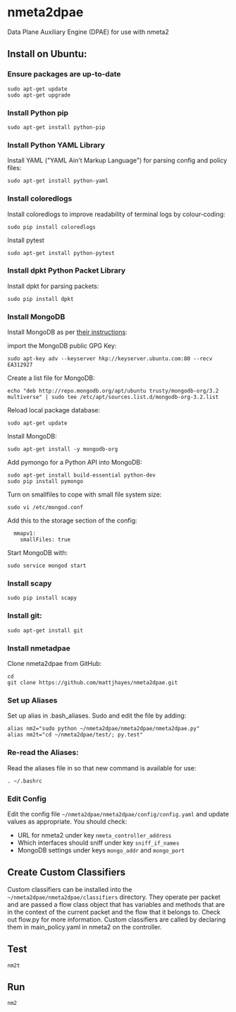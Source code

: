# nmeta2dpae
Data Plane Auxiliary Engine (DPAE) for use with nmeta2

## Install on Ubuntu:

### Ensure packages are up-to-date
```
sudo apt-get update
sudo apt-get upgrade
```

### Install Python pip
```
sudo apt-get install python-pip
```

### Install Python YAML Library
Install YAML ("YAML Ain't Markup Language") for parsing config and policy files:
```
sudo apt-get install python-yaml
```

### Install coloredlogs
Install coloredlogs to improve readability of terminal logs by colour-coding:
```
sudo pip install coloredlogs
```

Install pytest
```
sudo apt-get install python-pytest
```

### Install dpkt Python Packet Library
Install dpkt for parsing packets:
```
sudo pip install dpkt
```

### Install MongoDB
Install MongoDB as per [their instructions](https://docs.mongodb.org/manual/tutorial/install-mongodb-on-ubuntu/):

import the MongoDB public GPG Key:
```
sudo apt-key adv --keyserver hkp://keyserver.ubuntu.com:80 --recv EA312927
```

Create a list file for MongoDB:
```
echo "deb http://repo.mongodb.org/apt/ubuntu trusty/mongodb-org/3.2 multiverse" | sudo tee /etc/apt/sources.list.d/mongodb-org-3.2.list
```

Reload local package database:
```
sudo apt-get update
```

Install MongoDB:
```
sudo apt-get install -y mongodb-org
```

Add pymongo for a Python API into MongoDB:
```
sudo apt-get install build-essential python-dev
sudo pip install pymongo
```

Turn on smallfiles to cope with small file system size:
```
sudo vi /etc/mongod.conf
```

Add this to the storage section of the config:
```
  mmapv1:
    smallFiles: true
```

Start MongoDB with:
```
sudo service mongod start
```

### Install scapy
```
sudo pip install scapy
```

### Install git:
```
sudo apt-get install git
```

### Install nmetadpae
Clone nmeta2dpae from GitHub:
```
cd
git clone https://github.com/mattjhayes/nmeta2dpae.git
```

### Set up Aliases
Set up alias in .bash_aliases. Sudo and edit the file by adding:
```
alias nm2="sudo python ~/nmeta2dpae/nmeta2dpae/nmeta2dpae.py"
alias nm2t="cd ~/nmeta2dpae/test/; py.test"
```

### Re-read the Aliases:
Read the aliases file in so that new command is available for use:
```
. ~/.bashrc
```

### Edit Config
Edit the config file `~/nmeta2dpae/nmeta2dpae/config/config.yaml` and update values as appropriate. You should check:
* URL for nmeta2 under key `nmeta_controller_address`
* Which interfaces should sniff under key `sniff_if_names`
* MongoDB settings under keys `mongo_addr` and `mongo_port`

## Create Custom Classifiers
Custom classifiers can be installed into the `~/nmeta2dpae/nmeta2dpae/classifiers` directory.
They operate per packet and are passed a flow class object that has variables and methods that are in the context of the current packet and the flow that it belongs to. Check out flow.py for more information.
Custom classifiers are called by declaring them in main_policy.yaml in nmeta2 on the controller.

## Test
```
nm2t
```

## Run
```
nm2
```
